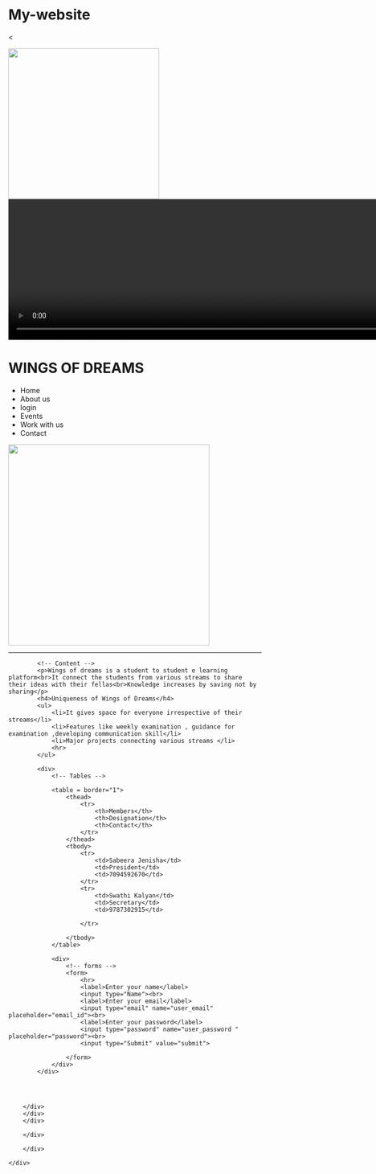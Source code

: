 # My-website
<!DOCTYPE html>
<<!DOCTYPE html>
<html>
<head>
	<meta charset="utf-8">
	<title> WINGS OF DREAMS </title>
</head>
<body>
	<div>
		<!-- Header -->
		<div>
		   <img src="images/pic.png" width = "300px;">
		   <video width ="1200" height ="280" controls>
				<source src="video/video.mp4" type="video/mp4">
			</video><br>
		   <h1>WINGS OF DREAMS</h1>
		<div>
		<!-- MAIN SECTION -->
		<div>
		<!-- SIDE NAVIGATION -->
		<ul>
			<li>Home</li>
			<li>About us</li>
			<li>login</li>
			<li>Events</li>
			<li>Work with us</li>
			<li>Contact</li>
		</ul>
		<div>
			<img src="images/2.jpg" width = "400px;">
			<hr>
		<div>

		    <!-- Content -->
			<p>Wings of dreams is a student to student e learning platform<br>It connect the students from various streams to share their ideas with their fellas<br>Knowledge increases by saving not by sharing</p>
			<h4>Uniqueness of Wings of Dreams</h4>
			<ul>
				<li>It gives space for everyone irrespective of their streams</li>
				<li>Features like weekly examination , guidance for examination ,developing communication skill</li>
				<li>Major projects connecting various streams </li>
				<hr>
			</ul>
			
            <div>
            	<!-- Tables -->
            	
                <table = border="1">
            		<thead>
            			<tr>
            		        <th>Members</th>
            		        <th>Designation</th>
            		        <th>Contact</th>
            			</tr>
                    </thead>
                    <tbody>
                    	<tr>
                    		<td>Sabeera Jenisha</td>
                    		<td>President</td>
                    		<td>7094592670</td>
                    	</tr>
                    	<tr>
                    		<td>Swathi Kalyan</td>
                    		<td>Secretary</td>
                    		<td>9787302915</td>
                    		
                    	</tr>
                    	
                    </tbody>
            	</table>

            	<div>
            		<!-- forms -->
            		<form>
            			<hr>
            			<label>Enter your name</label>
            			<input type="Name"><br>
            			<label>Enter your email</label>
            			<input type="email" name="user_email" placeholder="email_id"><br>
            			<label>Enter your password</label>
            			<input type="password" name="user_password " placeholder="password"><br>
            			<input type="Submit" value="submit">

            		</form>
            	</div>
            </div>    


		

		</div>
		</div>
		</div>

	    </div>

	    </div>

	</div>

</body>
</html>
